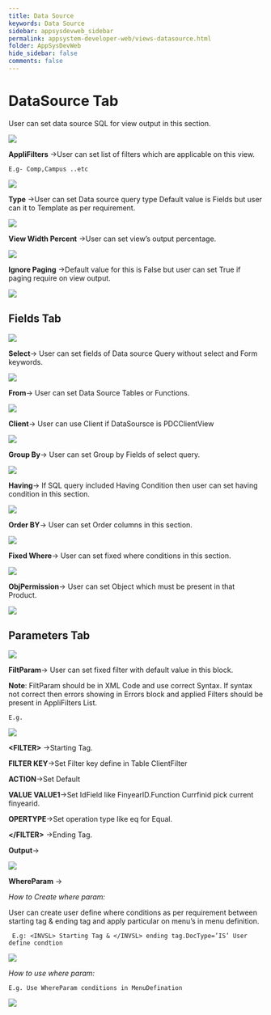 ```yaml
---
title: Data Source
keywords: Data Source
sidebar: appsysdevweb_sidebar
permalink: appsystem-developer-web/views-datasource.html
folder: AppSysDevWeb
hide_sidebar: false
comments: false
---
```



# DataSource Tab

User can set data source SQL for view output in this section.

![](/images/viewdatasourcetabweb.png)

**AppliFilters** ->User can set list of filters which are applicable on this view.

    E.g- Comp,Campus ..etc
	
![](/images/viewapplifiltersweb.png)

**Type** ->User can set Data source query type Default value is Fields but user can it to Template as per requirement.

![](/images/viewtypeweb.png)

**View Width Percent** ->User can set view’s output percentage.

![](/images/viewwidthperweb.png)

**Ignore Paging** ->Default value for this is False but user can set True if paging require on view output.

![](/images/viewignorepagingweb.png)

## Fields Tab

![](/images/viewfieldstabweb.png)

**Select**-> User can set fields of Data source Query without select and Form keywords.

![](/images/viewselectweb.png)

**From**-> User can set Data Source Tables or Functions.

![](/images/viewfromweb.png)

**Client**-> User can use Client if DataSoursce is PDCClientView

![](/images/viewclientweb.png)

**Group By**-> User can set Group by Fields of select query.

![](/images/viewgroupbyweb.png)

**Having**-> If SQL query included Having Condition then user can set having condition in this section.

![](/images/viewhavingweb.png)

**Order BY**-> User can set Order columns in this section.

![](/images/vieworderbyweb.png)

**Fixed Where**-> User can set fixed where conditions in this section.

![](/images/viewfixedwhereweb.png)

**ObjPermission**-> User can set Object which must be present in that Product.

![](/images/viewobjpermissionweb.png)


## Parameters Tab

![](/images/parameterstabweb.png)

**FiltParam**-> User can set fixed filter with default value in this block.

**Note**: FiltParam should be in XML Code and use correct Syntax. If syntax not correct then errors showing in Errors block and applied Filters should be present in AppliFilters List.

    E.g.

![](/images/FiltParamweb.png)

**&lt;FILTER>** ->Starting Tag.

**FILTER KEY**->Set Filter key define in Table ClientFilter

**ACTION**->Set Default

**VALUE VALUE1**->Set IdField like FinyearID.Function Currfinid pick current finyearid.

**OPERTYPE**->Set operation type like eq for Equal.

**&lt;/FILTER>** ->Ending Tag.

**Output**->

![](/images/filteroutputweb.png)

**WhereParam** ->

*How to Create where param:*

User can create user define where conditions as per requirement between starting tag & ending tag and apply particular on menu’s in menu definition.

     E.g: <INVSL> Starting Tag & </INVSL> ending tag.DocType=’IS’ User define condtion


![](/images/WhereParamweb.png)

*How to use where param:*

    E.g. Use WhereParam conditions in MenuDefination

![](/images/WhereParaminmenudifinationweb.png)


